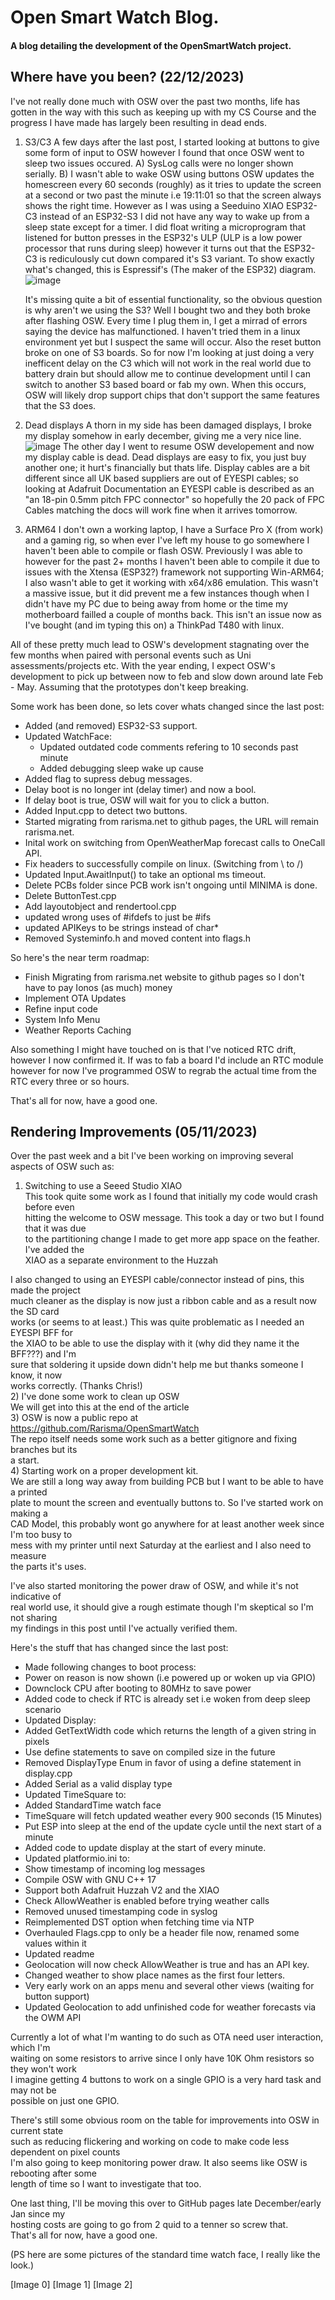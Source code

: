 # Open Smart Watch Blog.
#### A blog detailing the development of the OpenSmartWatch project.

## Where have you been? (22/12/2023)

I've not really done much with OSW over the past two months, life has gotten in the way
with this such as keeping up with my CS Course and the progress I have made has largely
been resulting in dead ends.

1) S3/C3
    A few days after the last post, I started looking at buttons to give some form of
    input to OSW however I found that once OSW went to sleep two issues occured.
		A) SysLog calls were no longer shown serially.
   		B) I wasn't able to wake OSW using buttons
   	OSW updates the homescreen every 60 seconds (roughly) as it tries to update the
   	screen at a second or two past the minute i.e 19:11:01 so that the screen always
   	shows the right time. However as I was using a Seeduino XIAO ESP32-C3 instead of
   	an ESP32-S3 I did not have any way to wake up from a sleep state except for a
   	timer. I did float writing a microprogram that listened for button presses in the
   	ESP32's ULP (ULP is a low power processor that runs during sleep) however it turns
   	out that the ESP32-C3 is rediculously cut down compared it's S3 variant.
   	To show exactly what's changed, this is Espressif's (The maker of the ESP32) diagram.
![image](https://github.com/Rarisma/OpenSmartWatch/assets/49795711/e1ce0f71-5191-41e3-af53-e7498d02096c)

	It's missing quite a bit of essential functionality, so the obvious question is why
	aren't we using the S3? Well I bought two and they both broke after flashing OSW.
	Every time I plug them in, I get a mirrad of errors saying the device has malfunctioned.
	I haven't tried them in a linux environment yet but I suspect the same will occur.
	Also the reset button broke on one of S3 boards.
	So for now I'm looking at just doing a very inefficent delay on the C3 which will
	not work in the real world due to battery drain but should allow me to continue
	development until I can switch to another S3 based board or fab my own. When this
	occurs, OSW will likely drop support chips that don't support the same features
	that the S3 does.

2) Dead displays
	A thorn in my side has been damaged displays, I broke my display somehow in early
	december, giving me a very nice line.
![image](https://github.com/Rarisma/OpenSmartWatch/assets/49795711/bbdbea51-aabf-4230-92af-0674d041b029)
	The other day I went to resume OSW developement and now my display cable is dead.
	Dead displays are easy to fix, you just buy another one; it hurt's financially
	but thats life. Display cables are a bit different since all UK based suppliers
	are out of EYESPI cables; so looking at Adafruit Documentation an EYESPI cable
	is described as an "an 18-pin 0.5mm pitch FPC connector" so hopefully the 20
	pack of FPC Cables matching the docs will work fine when it arrives tomorrow.

3) ARM64
	I don't own a working laptop, I have a Surface Pro X (from work) and a gaming
	rig, so when ever I've left my house to go somewhere I haven't been able to
	compile or flash OSW. Previously I was able to however for the past 2+ months
	I haven't been able to compile it due to issues with the Xtensa (ESP32?)
	framework not supporting Win-ARM64; I also wasn't able to get it working with
   	x64/x86 emulation. This wasn't a massive issue, but it did prevent me a few
   	instances though when I didn't have my PC due to being away from home or the
   	time my motherboard failled a couple of months back. This isn't an issue now
   	as I've bought (and im typing this on) a ThinkPad T480 with linux. 

All of these pretty much lead to OSW's development stagnating over the few months
when paired with personal events such as Uni assessments/projects etc. With the
year ending, I expect OSW's development to pick up between now to feb and slow 
down around late Feb - May. Assuming that the prototypes don't keep breaking.

Some work has been done, so lets cover whats changed since the last post:

- Added (and removed) ESP32-S3 support.
- Updated WatchFace:
  	- Updated outdated code comments refering to 10 seconds past minute
  	- Added debugging sleep wake up cause
- Added flag to supress debug messages.
- Delay boot is no longer int (delay timer) and now a bool.
- If delay boot is true, OSW will wait for you to click a button.
- Added Input.cpp to detect two buttons.
- Started migrating from rarisma.net to github pages, the URL will remain rarisma.net.
- Inital work on switching from OpenWeatherMap forecast calls to OneCall API.
- Fix headers to successfully compile on linux. (Switching from \ to /)
- Updated Input.AwaitInput() to take an optional ms timeout.
- Delete PCBs folder since PCB work isn't ongoing until MINIMA is done.
- Delete ButtonTest.cpp
- Add layoutobject and rendertool.cpp
- updated wrong uses of #ifdefs to just be #ifs
- updated APIKeys to be strings instead of char*
- Removed Systeminfo.h and moved content into flags.h

So here's the near term roadmap:
- Finish Migrating from rarisma.net website to github pages so I don't have to pay Ionos (as much) money
- Implement OTA Updates
- Refine input code
- System Info Menu
- Weather Reports Caching

Also something I might have touched on is that I've noticed RTC drift, however I now confirmed
it. If was to fab a board I'd include an RTC module however for now I've programmed OSW to 
regrab the actual time from the RTC every three or so hours.

That's all for now, have a good one.

## Rendering Improvements (05/11/2023)

Over the past week and a bit I've been working on improving several aspects of OSW such as:   
1) Switching to use a Seeed Studio XIAO   
This took quite some work as I found that initially my code would crash before even   
hitting the welcome to OSW message. This took a day or two but I found that it was due   
to the partitioning change I made to get more app space on the feather. I've added the   
XIAO as a separate environment to the Huzzah   

I also changed to using an EYESPI cable/connector instead of pins, this made the project  
much cleaner as the display is now just a ribbon cable and as a result now the SD card   
works (or seems to at least.) This was quite problematic as I needed an EYESPI BFF for   
the XIAO to be able to use the display with it (why did they name it the BFF???) and I'm  
sure that soldering it upside down didn't help me but thanks someone I know, it now   
works correctly. (Thanks Chris!)   
2) I've done some work to clean up OSW   
	We will get into this at the end of the article   
3) OSW is now a public repo at https://github.com/Rarisma/OpenSmartWatch   
	The repo itself needs some work such as a better gitignore and fixing branches but its   
	a start.   
4) Starting work on a proper development kit.   
	We are still a long way away from building PCB but I want to be able to have a printed   
	plate to mount the screen and eventually buttons to. So I've started work on making a   
	CAD Model, this probably wont go anywhere for at least another week since I'm too busy to  
	mess with my printer until next Saturday at the earliest and I also need to measure   
	the parts it's uses.   

I've also started monitoring the power draw of OSW, and while it's not indicative of   
real world use, it should give a rough estimate though I'm skeptical so I'm not sharing   
my findings in this post until I've actually verified them.   

Here's the stuff that has changed since the last post:   
- Made following changes to boot process:   
- Power on reason is now shown (i.e powered up or woken up via GPIO)   
- Downclock CPU after booting to 80MHz to save power   
- Added code to check if RTC is already set i.e woken from deep sleep scenario   
- Updated Display:   
- Added GetTextWidth code which returns the length of a given string in pixels   
- Use define statements to save on compiled size in the future   
- Removed DisplayType Enum in favor of using a define statement in display.cpp   
- Added Serial as a valid display type   
- Updated TimeSquare to:   
- Added StandardTime watch face   
- TimeSquare will fetch updated weather every 900 seconds (15 Minutes)   
- Put ESP into sleep at the end of the update cycle until the next start of a minute  
- Added code to update display at the start of every minute.   
- Updated platformio.ini to:   
- Show timestamp of incoming log messages   
- Compile OSW with GNU C++ 17   
- Support both Adafruit Huzzah V2 and the XIAO   
- Check AllowWeather is enabled before trying weather calls   
- Removed unused timestamping code in syslog   
- Reimplemented DST option when fetching time via NTP   
- Overhauled Flags.cpp to only be a header file now, renamed some values within it   
- Updated readme   
- Geolocation will now check AllowWeather is true and has an API key.   
- Changed weather to show place names as the first four letters.   
- Very early work on an apps menu and several other views (waiting for button support)   
- Updated Geolocation to add unfinished code for weather forecasts via the OWM API   

Currently a lot of what I'm wanting to do such as OTA need user interaction, which I'm   
waiting on some resistors to arrive since I only have 10K Ohm resistors so they won't work   
I imagine getting 4 buttons to work on a single GPIO is a very hard task and may not be   
possible on just one GPIO.   

There's still some obvious room on the table for improvements into OSW in current state   
such as reducing flickering and working on code to make code less dependent on pixel counts   
I'm also going to keep monitoring power draw. It also seems like OSW is rebooting after some  
length of time so I want to investigate that too.   

One last thing, I'll be moving this over to GitHub pages late December/early Jan since my   
hosting costs are going to go from 2 quid to a tenner so screw that.   
That's all for now, have a good one.   

(PS here are some pictures of the standard time watch face, I really like the look.)   

[Image 0] [Image 1] [Image 2]
